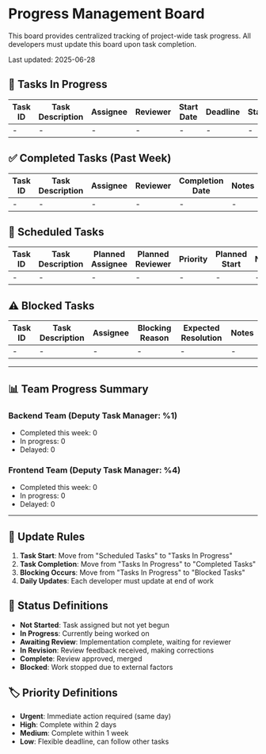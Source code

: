 # Progress Management Board

This board provides centralized tracking of project-wide task progress.
All developers must update this board upon task completion.

Last updated: 2025-06-28

## 🚀 Tasks In Progress

| Task ID | Task Description | Assignee | Reviewer | Start Date | Deadline | Status | Notes |
|---------|------------------|----------|----------|------------|----------|--------|-------|
| - | - | - | - | - | - | - | - |

## ✅ Completed Tasks (Past Week)

| Task ID | Task Description | Assignee | Reviewer | Completion Date | Notes |
|---------|------------------|----------|----------|-----------------|-------|
| - | - | - | - | - | - |

## 📅 Scheduled Tasks

| Task ID | Task Description | Planned Assignee | Planned Reviewer | Priority | Planned Start | Notes |
|---------|------------------|------------------|------------------|----------|---------------|-------|
| - | - | - | - | - | - | - |

## ⚠️ Blocked Tasks

| Task ID | Task Description | Assignee | Blocking Reason | Expected Resolution | Notes |
|---------|------------------|----------|-----------------|---------------------|-------|
| - | - | - | - | - | - |

---

## 📊 Team Progress Summary

### Backend Team (Deputy Task Manager: %1)
- Completed this week: 0
- In progress: 0
- Delayed: 0

### Frontend Team (Deputy Task Manager: %4)
- Completed this week: 0
- In progress: 0
- Delayed: 0

---

## 🔄 Update Rules

1. **Task Start**: Move from "Scheduled Tasks" to "Tasks In Progress"
2. **Task Completion**: Move from "Tasks In Progress" to "Completed Tasks"
3. **Blocking Occurs**: Move from "Tasks In Progress" to "Blocked Tasks"
4. **Daily Updates**: Each developer must update at end of work

## 📝 Status Definitions

- **Not Started**: Task assigned but not yet begun
- **In Progress**: Currently being worked on
- **Awaiting Review**: Implementation complete, waiting for reviewer
- **In Revision**: Review feedback received, making corrections
- **Complete**: Review approved, merged
- **Blocked**: Work stopped due to external factors

## 🏷️ Priority Definitions

- **Urgent**: Immediate action required (same day)
- **High**: Complete within 2 days
- **Medium**: Complete within 1 week
- **Low**: Flexible deadline, can follow other tasks